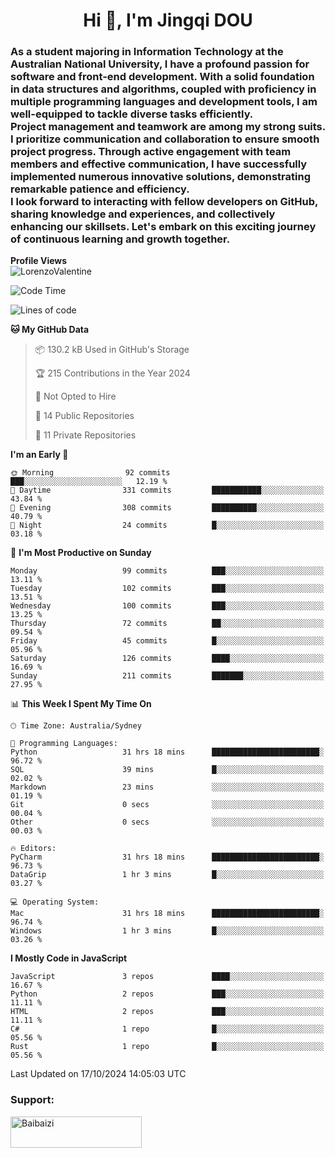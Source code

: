 <h1 align="center">Hi 👋, I'm Jingqi DOU</h1>
<h3 align="left">
As a student majoring in Information Technology at the Australian National University, I have a profound passion for software and front-end development. With a solid foundation in data structures and algorithms, coupled with proficiency in multiple programming languages and development tools, I am well-equipped to tackle diverse tasks efficiently. <br>
Project management and teamwork are among my strong suits. I prioritize communication and collaboration to ensure smooth project progress. Through active engagement with team members and effective communication, I have successfully implemented numerous innovative solutions, demonstrating remarkable patience and efficiency.<br>
I look forward to interacting with fellow developers on GitHub, sharing knowledge and experiences, and collectively enhancing our skillsets. Let's embark on this exciting journey of continuous learning and growth together.
</h3>

**Profile Views**<br>
<img src="https://count.getloli.com/get/@:name" alt="LorenzoValentine" theme="rule34" />


<!--START_SECTION:waka-->
![Code Time](http://img.shields.io/badge/Code%20Time-1%2C037%20hrs%2025%20mins-blue)

![Lines of code](https://img.shields.io/badge/From%20Hello%20World%20I%27ve%20Written-395.1%20thousand%20lines%20of%20code-blue)

**🐱 My GitHub Data** 

> 📦 130.2 kB Used in GitHub's Storage 
 > 
> 🏆 215 Contributions in the Year 2024
 > 
> 🚫 Not Opted to Hire
 > 
> 📜 14 Public Repositories 
 > 
> 🔑 11 Private Repositories 
 > 
**I'm an Early 🐤** 

```text
🌞 Morning                92 commits          ███░░░░░░░░░░░░░░░░░░░░░░   12.19 % 
🌆 Daytime                331 commits         ███████████░░░░░░░░░░░░░░   43.84 % 
🌃 Evening                308 commits         ██████████░░░░░░░░░░░░░░░   40.79 % 
🌙 Night                  24 commits          █░░░░░░░░░░░░░░░░░░░░░░░░   03.18 % 
```
📅 **I'm Most Productive on Sunday** 

```text
Monday                   99 commits          ███░░░░░░░░░░░░░░░░░░░░░░   13.11 % 
Tuesday                  102 commits         ███░░░░░░░░░░░░░░░░░░░░░░   13.51 % 
Wednesday                100 commits         ███░░░░░░░░░░░░░░░░░░░░░░   13.25 % 
Thursday                 72 commits          ██░░░░░░░░░░░░░░░░░░░░░░░   09.54 % 
Friday                   45 commits          █░░░░░░░░░░░░░░░░░░░░░░░░   05.96 % 
Saturday                 126 commits         ████░░░░░░░░░░░░░░░░░░░░░   16.69 % 
Sunday                   211 commits         ███████░░░░░░░░░░░░░░░░░░   27.95 % 
```


📊 **This Week I Spent My Time On** 

```text
🕑︎ Time Zone: Australia/Sydney

💬 Programming Languages: 
Python                   31 hrs 18 mins      ████████████████████████░   96.72 % 
SQL                      39 mins             █░░░░░░░░░░░░░░░░░░░░░░░░   02.02 % 
Markdown                 23 mins             ░░░░░░░░░░░░░░░░░░░░░░░░░   01.19 % 
Git                      0 secs              ░░░░░░░░░░░░░░░░░░░░░░░░░   00.04 % 
Other                    0 secs              ░░░░░░░░░░░░░░░░░░░░░░░░░   00.03 % 

🔥 Editors: 
PyCharm                  31 hrs 18 mins      ████████████████████████░   96.73 % 
DataGrip                 1 hr 3 mins         █░░░░░░░░░░░░░░░░░░░░░░░░   03.27 % 

💻 Operating System: 
Mac                      31 hrs 18 mins      ████████████████████████░   96.74 % 
Windows                  1 hr 3 mins         █░░░░░░░░░░░░░░░░░░░░░░░░   03.26 % 
```

**I Mostly Code in JavaScript** 

```text
JavaScript               3 repos             ████░░░░░░░░░░░░░░░░░░░░░   16.67 % 
Python                   2 repos             ███░░░░░░░░░░░░░░░░░░░░░░   11.11 % 
HTML                     2 repos             ███░░░░░░░░░░░░░░░░░░░░░░   11.11 % 
C#                       1 repo              █░░░░░░░░░░░░░░░░░░░░░░░░   05.56 % 
Rust                     1 repo              █░░░░░░░░░░░░░░░░░░░░░░░░   05.56 % 
```




 Last Updated on 17/10/2024 14:05:03 UTC
<!--END_SECTION:waka-->

<!-- [![willianrod's wakatime stats](https://github-readme-stats.vercel.app/api/wakatime?username=lorenzoval2050)](https://github.com/anuraghazra/github-readme-stats) -->


<h3 align="left">Support:</h3>
<p><a href="https://www.buymeacoffee.com/Baibaizi"> <img align="left" src="https://cdn.buymeacoffee.com/buttons/v2/default-yellow.png" height="50" width="210" alt="Baibaizi" /></a></p><br><br>
